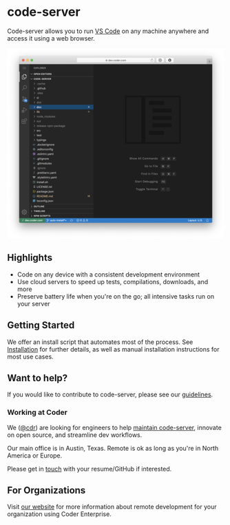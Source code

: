 # code-server

Code-server allows you to run [VS Code](https://github.com/Microsoft/vscode)
on any machine anywhere and access it using a web browser.

![Screenshot](./docs/assets/screenshot.png)

## Highlights

- Code on any device with a consistent development environment
- Use cloud servers to speed up tests, compilations, downloads, and more
- Preserve battery life when you're on the go; all intensive tasks run on your server

## Getting Started

We offer an install script that automates most of the process. See [Installation](./docs/install.md#quick-install) for further details, as well as manual installation instructions for most use cases.

## Want to help?

If you would like to contribute to code-server, please see our [guidelines](./docs/CONTRIBUTING.md).

### Working at Coder

We ([@cdr](https://github.com/cdr)) are looking for engineers to help [maintain
code-server](https://jobs.lever.co/coder/e40becde-2cbd-4885-9029-e5c7b0a734b8), innovate on open source, and streamline dev workflows.

Our main office is in Austin, Texas. Remote is ok as long as
you're in North America or Europe.

Please get in [touch](mailto:jobs@coder.com) with your resume/GitHub if interested.

## For Organizations

Visit [our website](https://coder.com) for more information about remote development for your organization using Coder Enterprise.
